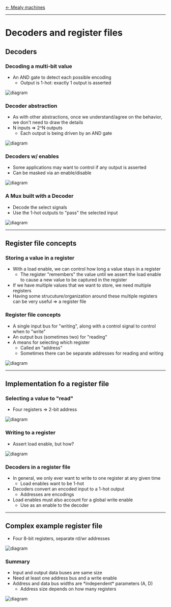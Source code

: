 [\<- Mealy machines](22.md)

---

# Decoders and register files

## Decoders

### Decoding a multi-bit value

- An AND gate to detect each possible encoding
	- Output is 1-hot: exactly 1 output is asserted

![diagram](23.1.png)

### Decoder abstraction

- As with other abstractions, once we understand/agree on the behavior, we don't need to draw the details
- N inputs => 2^N outputs
	- Each output is being driven by an AND gate

![diagram](23.2.png)

### Decoders w/ enables

- Some applications may want to control if any output is asserted
- Can be masked via an enable/disable

![diagram](23.3.png)

### A Mux built with a Decoder

- Decode the select signals
- Use the 1-hot outputs to "pass" the selected input

![diagram](23.4.png)

---

## Register file concepts

### Storing a value in a register

- With a load enable, we can control how long a value stays in a register
	- The register "remembers" the value until we assert the load enable to cause a new value to be captured in the register
- If we have multiple values that we want to store, we need multiple registers
- Having some strucuture/organization around these multiple registers can be very useful => a register file

### Register file concepts

- A single input bus for "writing", along with a control signal to control when to "write"
- An output bus (sometimes two) for "reading"
- A means for selecting which register
	- Called an "address"
	- Sometimes there can be separate addresses for reading and writing

![diagram](23.5.png)

---

## Implementation fo a register file

### Selecting a value to "read"

- Four registers => 2-bit address

![diagram](23.6.png)

### Writing to a register

- Assert load enable, but how?

![diagram](23.7.png)

### Decoders in a register file

- In general, we only ever want to write to one register at any given time
	- Load enables want to be 1-hot
- Decoders convert an encoded input to a 1-hot output
	- Addresses are encodings
- Load enables must also account for a global write enable
	- Use as an enable to the decoder

---

## Complex example register file

- Four 8-bit registers, separate rd/wr addresses

![diagram](23.8.png)

### Summary

- Input and output data buses are same size
- Need at least one address bus and a write enable
- Address and data bus widths are \*independent\* parameters (A, D)
	- Address size depends on how many registers

![diagram](23.9.png)
